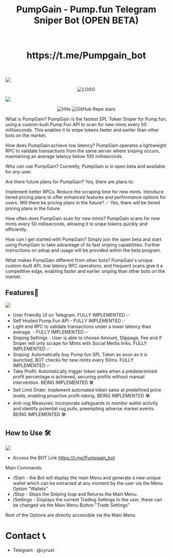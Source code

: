 <h1 align="center"> PumpGain - Pump.fun Telegram Sniper Bot (OPEN BETA)</h1> <br>
<h1 align="center"> https://t.me/Pumpgain_bot</h1> <br>
<p align="center">
  <a href=""> 
    
  </a>
</p>

![](https://github.com/DefixBots/PumpGain-Sniper-Bot/blob/main/linedivider.gif)

<p align="center">
  <img src="https://github.com/DefixBots/PumpGain-Sniper-Bot/blob/main/banner.png" alt="LOGO">
</p>



<!-- START doctoc generated TOC please keep comment here to allow auto update -->
<!-- DON'T EDIT THIS SECTION, INSTEAD RE-RUN doctoc TO UPDATE -->
<!-- END doctoc generated TOC please keep comment here to allow auto update -->

![](https://github.com/DefixBots/PumpGain-Sniper-Bot/blob/main/linedivider.gif)
<p align="center">
  <img src="https://hits.sh/github.com/DefixBots/PumpGain-Sniper-Bot.svg?label=Views&extraCount=257&color=31b573" alt="Hits">
  <img src="https://img.shields.io/github/stars/DefixBots/PumpGain-Sniper-Bot" alt="GitHub Repo stars">
</p>



What is PumpGain?
PumpGain is the fastest SPL Token Sniper for Pump.fun, using a custom-built Pump.Fun API to scan for new mints every 50 milliseconds. This enables it to snipe tokens faster and earlier than other bots on the market.

How does PumpGain achieve low latency?
PumpGain operates a lightweight RPC to validate transactions from the same server where sniping occurs, maintaining an average latency below 100 milliseconds.

Who can use PumpGain?
Currently, PumpGain is in open beta and available for any user.

Are there future plans for PumpGain?
Yes, there are plans to:

Implement better RPCs.
Reduce the scraping time for new mints.
Introduce tiered pricing plans to offer enhanced features and performance options for users.
Will there be pricing plans in the future?
✅ Yes, there will be tiered pricing plans in the future.

How often does PumpGain scan for new mints?
PumpGain scans for new mints every 50 milliseconds, allowing it to snipe tokens quickly and efficiently.

How can I get started with PumpGain?
Simply join the open beta and start using PumpGain to take advantage of its fast sniping capabilities. Further instructions on setup and usage will be provided within the beta program.

What makes PumpGain different from other bots?
PumpGain's unique custom-built API, low latency RPC operations, and frequent scans give it a competitive edge, enabling faster and earlier sniping than other bots on the market.

## Features🌟

![](https://github.com/DefixBots/PumpGain-Sniper-Bot/blob/main/linedivider.gif)

- User Friendly UI on Telegram. FULLY IMPLEMENTED ✅
- Self Hosted Pump.Fun API - FULLY IMPLEMENTED ✅
- Light end RPC to validate transactions under a lower latency than average. - FULLY IMPLEMENTED ✅
- Sniping Settings - User is able to choose Amount, Slippage, Fee and If Sniper will only scrape for Mints with Social Media links. FULLY IMPLEMENTED ✅
- Sniping: Automatically buy Pump.fun SPL Token as soon as it is launched, BOT checks for new mints every 50ms. FULLY IMPLEMENTED ✅
- Take Profit: Automatically trigger token sales when a predetermined profit percentage is achieved, securing profits without manual intervention. BEING IMPLEMENTED 🛠️
- Sell Limit Order: Implement automated token sales at predefined price levels, enabling proactive profit-taking. BEING IMPLEMENTED 🛠️
- Anti-rug Measures: Incorporate safeguards to monitor wallet activity and identify potential rug pulls, preempting adverse market events. BEING IMPLEMENTED 🛠️



## How to Use 🛠️

![](https://github.com/DefixBots/PumpGain-Sniper-Bot/blob/main/linedivider.gif)

- Access the BOT Link https://t.me/Pumpgain_bot

Main Commands:

- /Start - the Bot will display the main Menu and generate a new unique wallet which can be extracted at any moment by the user via the Menu Option "Wallets"
- /Stop - Stops the Sniping loop and Returns the Main Menu. 
- /Settings - Displays the current Trading Settings to the user, these can be changed via the Main Menu Button "Trade Settings"

Rest of the Options are directly accessible via the Main Menu

# Contact 📞

- Telegram : @cyrust



